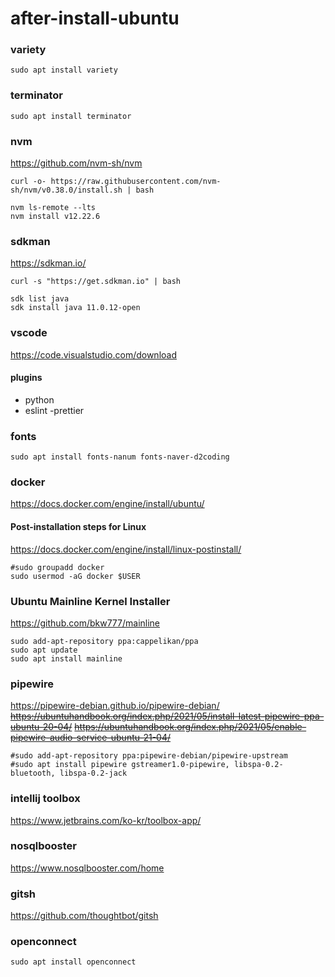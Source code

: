 # after-install-ubuntu

### variety
```
sudo apt install variety
```

### terminator
```
sudo apt install terminator
```

### nvm
https://github.com/nvm-sh/nvm
```
curl -o- https://raw.githubusercontent.com/nvm-sh/nvm/v0.38.0/install.sh | bash
```
```
nvm ls-remote --lts
nvm install v12.22.6
```

### sdkman
https://sdkman.io/
```
curl -s "https://get.sdkman.io" | bash
```
```
sdk list java
sdk install java 11.0.12-open
```

### vscode
https://code.visualstudio.com/download

#### plugins
- python
- eslint
-prettier

### fonts
```
sudo apt install fonts-nanum fonts-naver-d2coding
```

### docker
https://docs.docker.com/engine/install/ubuntu/

#### Post-installation steps for Linux
https://docs.docker.com/engine/install/linux-postinstall/
```
#sudo groupadd docker
sudo usermod -aG docker $USER
```

### Ubuntu Mainline Kernel Installer
https://github.com/bkw777/mainline
```
sudo add-apt-repository ppa:cappelikan/ppa
sudo apt update
sudo apt install mainline
```

### pipewire
https://pipewire-debian.github.io/pipewire-debian/
~~https://ubuntuhandbook.org/index.php/2021/05/install-latest-pipewire-ppa-ubuntu-20-04/~~
~~https://ubuntuhandbook.org/index.php/2021/05/enable-pipewire-audio-service-ubuntu-21-04/~~
```
#sudo add-apt-repository ppa:pipewire-debian/pipewire-upstream
#sudo apt install pipewire gstreamer1.0-pipewire, libspa-0.2-bluetooth, libspa-0.2-jack
```

### intellij toolbox
https://www.jetbrains.com/ko-kr/toolbox-app/

### nosqlbooster
https://www.nosqlbooster.com/home

### gitsh
https://github.com/thoughtbot/gitsh

### openconnect
```
sudo apt install openconnect
```


